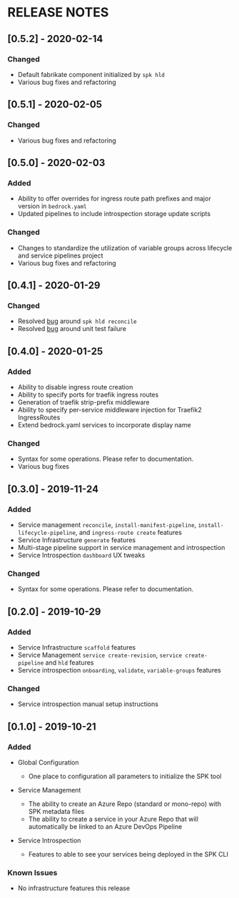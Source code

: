 # RELEASE NOTES

## [0.5.2] - 2020-02-14

### Changed

- Default fabrikate component initialized by `spk hld`
- Various bug fixes and refactoring

## [0.5.1] - 2020-02-05

### Changed

- Various bug fixes and refactoring

## [0.5.0] - 2020-02-03

### Added

- Ability to offer overrides for ingress route path prefixes and major version
  in `bedrock.yaml`
- Updated pipelines to include introspection storage update scripts

### Changed

- Changes to standardize the utilization of variable groups across lifecycle and
  service pipelines project
- Various bug fixes and refactoring

## [0.4.1] - 2020-01-29

### Changed

- Resolved [bug](https://github.com/microsoft/bedrock/issues/916) around
  `spk hld reconcile`
- Resolved [bug](https://github.com/microsoft/bedrock/issues/905) around unit
  test failure

## [0.4.0] - 2020-01-25

### Added

- Ability to disable ingress route creation
- Ability to specify ports for traefik ingress routes
- Generation of traefik strip-prefix middleware
- Ability to specify per-service middleware injection for Traefik2 IngressRoutes
- Extend bedrock.yaml services to incorporate display name

### Changed

- Syntax for some operations. Please refer to documentation.
- Various bug fixes

## [0.3.0] - 2019-11-24

### Added

- Service management `reconcile`, `install-manifest-pipeline`,
  `install-lifecycle-pipeline`, and `ingress-route create` features
- Service Infrastructure `generate` features
- Multi-stage pipeline support in service management and introspection
- Service Introspection `dashboard` UX tweaks

### Changed

- Syntax for some operations. Please refer to documentation.

## [0.2.0] - 2019-10-29

### Added

- Service Infrastructure `scaffold` features
- Service Management `service create-revision`, `service create-pipeline` and
  `hld` features
- Service introspection `onboarding`, `validate`, `variable-groups` features

### Changed

- Service introspection manual setup instructions

## [0.1.0] - 2019-10-21

### Added

- Global Configuration

  - One place to configuration all parameters to initialize the SPK tool

- Service Management

  - The ability to create an Azure Repo (standard or mono-repo) with SPK
    metadata files
  - The ability to create a service in your Azure Repo that will automatically
    be linked to an Azure DevOps Pipeline

- Service Introspection

  - Features to able to see your services being deployed in the SPK CLI

### Known Issues

- No infrastructure features this release

